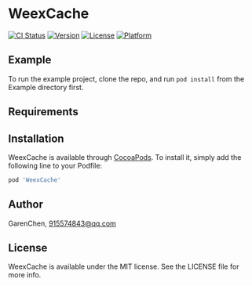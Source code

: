# WeexCache

[![CI Status](http://img.shields.io/travis/GarenChen/WeexCache.svg?style=flat)](https://travis-ci.org/GarenChen/WeexCache)
[![Version](https://img.shields.io/cocoapods/v/WeexCache.svg?style=flat)](http://cocoapods.org/pods/WeexCache)
[![License](https://img.shields.io/cocoapods/l/WeexCache.svg?style=flat)](http://cocoapods.org/pods/WeexCache)
[![Platform](https://img.shields.io/cocoapods/p/WeexCache.svg?style=flat)](http://cocoapods.org/pods/WeexCache)

## Example

To run the example project, clone the repo, and run `pod install` from the Example directory first.

## Requirements

## Installation

WeexCache is available through [CocoaPods](http://cocoapods.org). To install
it, simply add the following line to your Podfile:

```ruby
pod 'WeexCache'
```

## Author

GarenChen, 915574843@qq.com

## License

WeexCache is available under the MIT license. See the LICENSE file for more info.
